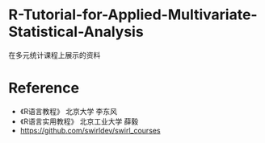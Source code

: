 # R-Tutorial-for-Applied-Multivariate-Statistical-Analysis

在多元统计课程上展示的资料

# Reference

- 《R语言教程》 北京大学 李东风
- 《R语言实用教程》 北京工业大学 薛毅
- https://github.com/swirldev/swirl_courses
